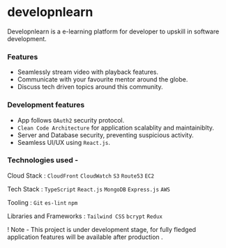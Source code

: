 # developnlearn
Developnlearn is a e-learning platform for developer to upskill in software development.

### Features
*  Seamlessly stream video with playback features.
*  Communicate with your favourite mentor around the globe.
*  Discuss tech driven topics around this community.
  
### Development features
* App follows `OAuth2` security protocol.
* `Clean Code Architecture` for application scalablity and maintainiblty.
* Server and Database security, preventing suspicious activity.
* Seamless UI/UX using `React.js`.

### Technologies used -
Cloud Stack : `CloudFront` `CloudWatch` `S3` `Route53` `EC2`

Tech Stack : `TypeScript` `React.js` `MongoDB` `Express.js` `AWS`

Tooling : `Git` `es-lint` `npm` 

Libraries and Frameworks : `Tailwind CSS` `bcrypt` `Redux`  

!  Note - This project is under development stage, for fully fledged application features will be available after production .
